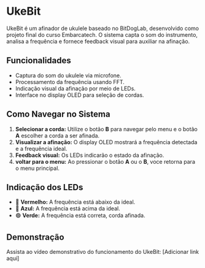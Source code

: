 # UkeBit

UkeBit é um afinador de ukulele baseado no BitDogLab, desenvolvido como projeto final do curso Embarcatech. O sistema capta o som do instrumento, analisa a frequência e fornece feedback visual para auxiliar na afinação.

##  Funcionalidades
- Captura do som do ukulele via microfone.
- Processamento da frequência usando FFT.
- Indicação visual da afinação por meio de LEDs.
- Interface no display OLED para seleção de cordas.

##  Como Navegar no Sistema
1. **Selecionar a corda:** Utilize o botão **B** para navegar pelo menu e o botão **A** escolher a corda a ser afinada.
2. **Visualizar a afinação:** O display OLED mostrará a frequência detectada e a frequência ideal.
3. **Feedback visual:** Os LEDs indicarão o estado da afinação.
4. **voltar para o menu:** Ao pressionar o botão **A** ou o **B**, voce retorna para o menu principal.

##  Indicação dos LEDs
- 🔴 **Vermelho:** A frequência está abaixo da ideal.
- 🔵 **Azul:** A frequência está acima da ideal.
- 🟢 **Verde:** A frequência está correta, corda afinada.

##  Demonstração
Assista ao vídeo demonstrativo do funcionamento do UkeBit: [Adicionar link aqui]




